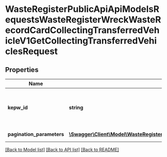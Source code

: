 # WasteRegisterPublicApiApiModelsRequestsWasteRegisterWreckWasteRecordCardCollectingTransferredVehicleV1GetCollectingTransferredVehiclesRequest

## Properties
Name | Type | Description | Notes
------------ | ------------- | ------------- | -------------
**kepw_id** | **string** | Id karty ewidencji pojazdów wycofanych z eksploatacji | [optional] 
**pagination_parameters** | [**\Swagger\Client\Model\WasteRegisterPublicApiApiModelsCollectionsPaginationParameters**](WasteRegisterPublicApiApiModelsCollectionsPaginationParameters.md) | Parametry paginacji | [optional] 

[[Back to Model list]](../README.md#documentation-for-models) [[Back to API list]](../README.md#documentation-for-api-endpoints) [[Back to README]](../README.md)


